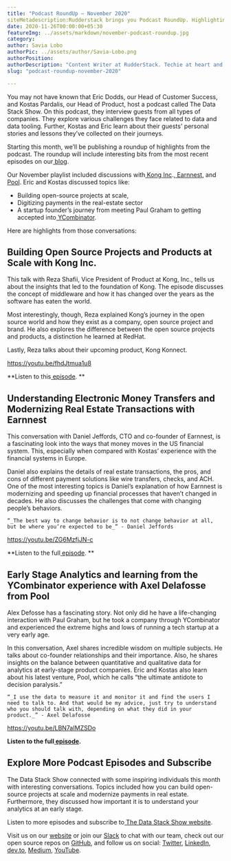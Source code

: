 ```yaml
---
title: "Podcast RoundUp – November 2020"
siteMetadescription:Rudderstack brings you Podcast RoundUp. Highlighting the topics such as building open-source projects at scale & Digitizing amounts in the real-estate area
date: 2020-11-26T00:00:00+05:30
featureImg: ../assets/markdown/november-podcast-roundup.jpg
category: 
author: Savia Lobo
authorPic: ../assets/author/Savia-Lobo.png
authorPosition:
authorDescription: "Content Writer at RudderStack. Techie at heart and loves to stay up to date with tech happenings across the globe. Loves singing and composing songs."
slug: "podcast-roundup-november-2020"

---
```


You may not have known that Eric Dodds, our Head of Customer Success, and Kostas Pardalis, our Head of Product, host a podcast called The Data Stack Show. On this podcast, they interview guests from all types of companies. They explore various challenges they face related to data and data tooling. Further, Kostas and Eric learn about their guests' personal stories and lessons they’ve collected on their journeys. 

Starting this month, we’ll be publishing a roundup of highlights from the podcast. The roundup will include interesting bits from the most recent episodes on our[ blog](https://rudderstack.com/blog/). 

Our November playlist included discussions with[ Kong Inc](https://konghq.com/).,[ Earnnest](https://earnnest.com/), and[ Pool](https://poolmessenger.com/). Eric and Kostas discussed topics like:



*   Building open-source projects at scale,
*   Digitizing payments in the real-estate sector
*   A startup founder’s journey from meeting Paul Graham to getting accepted into[ YCombinator](https://www.ycombinator.com/).

Here are highlights from those conversations: 


## **Building Open Source Projects and Products at Scale with Kong Inc.**

This talk with Reza Shafii, Vice President of Product at Kong, Inc., tells us about the insights that led to the foundation of Kong. The episode discusses the concept of middleware and how it has changed over the years as the software has eaten the world. 

Most interestingly, though, Reza explained Kong’s journey in the open source world and how they exist as a company, open source project and brand. He also explores the difference between the open source projects and products, a distinction he learned at RedHat. 

Lastly, Reza talks about their upcoming product, Kong Konnect. 

https://youtu.be/fhdJtmua1u8

**Listen to this[ episode](https://datastackshow.com/podcast/13-building-open-source-products-at-scale-with-reza-shafii-from-kong-inc/). **


## **Understanding Electronic Money Transfers and Modernizing Real Estate Transactions with Earnnest**

This conversation with Daniel Jeffords, CTO and co-founder of Earnnest, is a fascinating look into the ways that money moves in the US financial system. This, especially when compared with Kostas’ experience with the financial systems in Europe. 

Daniel also explains the details of real estate transactions, the pros, and cons of different payment solutions like wire transfers, checks, and ACH. One of the most interesting topics is Daniel’s explanation of how Earnnest is modernizing and speeding up financial processes that haven’t changed in decades. He also discusses the challenges that come with changing people’s behaviors. 


    “_The best way to change behavior is to not change behavior at all, but be where you’re expected to be_” - Daniel Jeffords

https://youtu.be/ZG6MzfjJN-c

**Listen to the full[ episode](https://datastackshow.com/podcast/14-breaking-down-electronic-money-transfers-and-modernizing-real-estate-transactions-with-dan-jeffords-of-earnnest/). **


## **Early Stage Analytics and learning from the YCombinator experience with Axel Delafosse from Pool**

Alex Defosse has a fascinating story. Not only did he have a life-changing interaction with Paul Graham, but he took a company through YCombinator and experienced the extreme highs and lows of running a tech startup at a very early age. 

In this conversation, Axel shares incredible wisdom on multiple subjects. He talks about co-founder relationships and their importance. Also, he shares insights on the balance between quantitative and qualitative data for analytics at early-stage product companies. Eric and Kostas also learn about his latest venture, Pool, which he calls “the ultimate antidote to decision paralysis.”


    “_I use the data to measure it and monitor it and find the users I need to talk to. And that would be my advice, just try to understand who you should talk with, depending on what they did in your product._” - Axel Delafosse

https://youtu.be/LBN7aIMZSDo

**Listen to the full[ episode](https://datastackshow.com/podcast/15-early-stage-analytics-and-learning-from-the-y-combinator-experience-with-axel-delafosse-from-pool/).**


## **Explore More Podcast Episodes and Subscribe**

The Data Stack Show connected with some inspiring individuals this month with interesting conversations. Topics included how you can build open-source projects at scale and modernize payments in real estate. Furthermore, they discussed how important it is to understand your analytics at an early stage. 

Listen to more episodes and subscribe to[ The Data Stack Show website](https://datastackshow.com/). 

Visit us on our [website](http://www.rudderstack.com/) or join our [Slack](https://resources.rudderstack.com/join-rudderstack-slack) to chat with our team, check out our open source repos on [GitHub](https://github.com/rudderlabs), and follow us on social: [Twitter](https://twitter.com/RudderStack), [LinkedIn](https://www.linkedin.com/company/rudderlabs/), [dev.to](https://dev.to/rudderstack), [Medium](https://rudderstack.medium.com/), [YouTube](https://www.youtube.com/channel/UCgV-B77bV_-LOmKYHw8jvBw).
